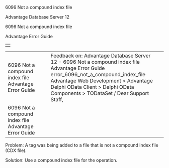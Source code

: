 6096 Not a compound index file




Advantage Database Server 12  

6096 Not a compound index file

Advantage Error Guide

|  |
| --- |
|  |

|  |  |  |  |  |
| --- | --- | --- | --- | --- |
| 6096 Not a compound index file  Advantage Error Guide |  |  | Feedback on: Advantage Database Server 12 - 6096 Not a compound index file Advantage Error Guide error\_6096\_not\_a\_compound\_index\_file Advantage Web Development > Advantage Delphi OData Client > Delphi OData Components > TODataSet / Dear Support Staff, |  |
| 6096 Not a compound index file  Advantage Error Guide |  |  |  |  |

Problem: A tag was being added to a file that is not a compound index file (CDX file).

Solution: Use a compound index file for the operation.